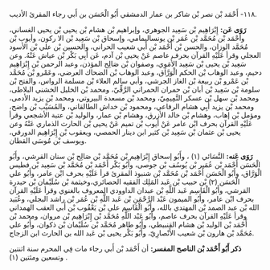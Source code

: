 ١١٨- أَحْمَد بْن نصر بْن شاكر بن عمار الدمشقي أَبُو الْحَسَن بن أَبي رجاء المقرئ الأديب.

**رَوَى عَن:** إِبْرَاهِيم بْن سَعِيد الجوهري، وإبراهيم بْن هشام بْن يحيى بْن يحيى الغساني، وأَحْمَد بْن مُحَمَّد بْن عُمَر بْن يونساليمامي، وإسحاق بْن سَعِيد بْن الا ركون، وأيوب بْن مُحَمَّد الوزان، والحسن بْن أَحْمَد بْن أَبي شعيب الحراني، والحسين بْن علي بْن الأسود العجلي وقرأ عَلَيْهِ القرآن بحرف عاصم عَنْ يحيى بْن آدم، عَن أَبِي بَكْر بْن عياش عَنْهُ. وعن سَعِيد بْن يحيى بْن سَعِيد الأُمَوِي، وصفوان بْن صَالِح المؤذن، وعبد الرحمن بْن إِبْرَاهِيم دحيم، وعبد الوهاب بْن الحكم الْوَرَّاق، وعبد الوهاب بْن الضحاك العرضي، وعَمْرو بْن مُحَمَّد بْن عَمْرو بْن ربيعة بْن الغاز الجرشي، وأبي سالم العلاء بْن مسلمة الرواس، والفتح بْن سلومة بْن سَعِيد بْن أبان بْن حمران الحمراني الرَّقِّيّ، ومحمد بْن الخليل الخشني البلاطى، ومحمد بْن سهل بْن عسكر التَّمِيمِيّ، ومحمد بْن مسعدة البيروتي، ومحمد بْن يزيد الأدمى، ومحمد بْن يزيد أَبِي هشام الرفاعي، ومحمود بْن خداش الطالقاني، والمُسَيَّب بْن واضح، ومؤمل بْن إهاب، وهشام بْن خالد الأزرق، وهشام بْن عمار، والوليد بْن عتبة الأشجعي وقرأ عَلَيْهِ القرآن بحرف ابْن عامر عَنْ أيوب بْن تميم عَنْ يحيى بْن الحارث الذماري عَنْهُ وعن يحيى بْن عثمان بْن سَعِيد بْن كثير ابن دينار الحمصي، ويعقوب بْن إِبْرَاهِيم الدورقي، ويوسف بْن مُوسَى القطان.

**رَوَى عَنه:** النَّسَائي (١) ، وأَبُو إسحاق إِبْرَاهِيم بْن مُحَمَّد بْن صَالِح بْن سنان القرشي، وأَبُو الْحَسَن أَحْمَد بْن عُمَير بْن يُوسُف بْن جوصى، وأَبُو بَكْر أَحْمَد بْن مُحَمَّد بْن سَعِيد بْن فطيس الْوَرَّاق، وأَبُو الْحَسَن أَحْمَد بْن مُحَمَّد بْن شنبوذ المقرئ قرأ عَلَيْهِ بحرف ابْن عامر، وأَبُو علي الْحَسَن (٢) بْن حبيب بْن عَبد المَلِك الفقيه الحصائري،وخيثمة بْن سُلَيْمان بْن حيدرة القرشي، وأَبُو الْقَاسِم عَبد اللَّهِ بْن عبدان الداوودي المعروف بالغنوي وقرأ عَلَيْهِ القرآن بحرف ابْن عامر، وأَبُو الميمون عَبْد الرَّحْمَنِ بْن عَبد اللَّهِ بْن عُمَر بْن راشد البجلي، وعُبَيد الله بْن عبد الصمد بْن المهتدي بالله، وأَبُو الْقَاسِم علي بْن يَعْقُوب بْن أَبي العقب الهمداني وقرأ عَلَيْهِ القرآن بحرف عاصم، وأَبُو عَبْد اللَّهِ مُحَمَّد بْن إِبْرَاهِيم بْن مروان، ومحمد بْن أَحْمَد بْن الوليد بْن هشام القنبيطي، وأَبُو طاهر مُحَمَّد بْن سُلَيْمان بْن ذكوان، وأَبُو علي مُحَمَّد بْن هارون بْن شعيب الأَنْصارِيّ، وأَبُو بَكْر يحيى بْن عَبد الله بن الحارث ابن الزجاج.

**ذكر أَبُو أَحْمَد بْن الناصح المفسر:** أن أَحْمَد بْن أَبي رجاء مات فِي المحرم سنة اثنتين وتسعين ومئتين (١) .